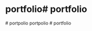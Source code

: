 # portfolio# portfolio



#   p o r t p o l i o 
 
   p o r t p o l i o 
 
 #   p o r t f o l i o 
 
 